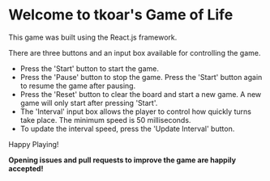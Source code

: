 # Welcome to tkoar's Game of Life

This game was built using the React.js framework.

There are three buttons and an input box available for controlling the game.
  * Press the 'Start' button to start the game.
  * Press the 'Pause' button to stop the game. Press the 'Start' button again to resume the game after pausing.
  * Press the 'Reset' button to clear the board and start a new game. A new game will only start after pressing 'Start'.
  * The 'Interval' input box allows the player to control how quickly turns take place. The minimum speed is 50 milliseconds.
  * To update the interval speed, press the 'Update Interval' button.

Happy Playing!

**Opening issues and pull requests to improve the game are happily accepted!**
